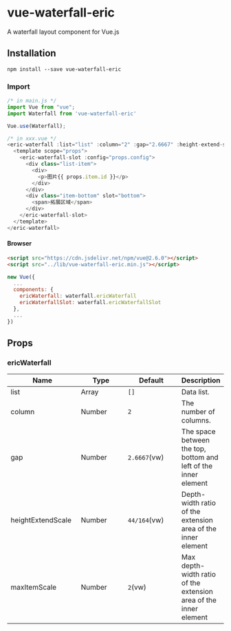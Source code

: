 # vue-waterfall-eric

A waterfall layout component for Vue.js

## Installation

```shell
npm install --save vue-waterfall-eric
```

### Import

```js
/* in main.js */
import Vue from "vue";
import Waterfall from 'vue-waterfall-eric'

Vue.use(Waterfall);

/* in xxx.vue */
<eric-waterfall :list="list" :column="2" :gap="2.6667" :height-extend-scale="44 / 164" :max-item-scale="2" animate="fadeInUp">
  <template scope="props">
    <eric-waterfall-slot :config="props.config">
      <div class="list-item">
        <div>
          <p>图片{{ props.item.id }}</p>
        </div>
      </div>
      <div class="item-bottom" slot="bottom">
        <span>拓展区域</span>
      </div>
    </eric-waterfall-slot>
  </template>
</eric-waterfall>
```

#### Browser

```html
<script src="https://cdn.jsdelivr.net/npm/vue@2.6.0"></script>
<script src="../lib/vue-waterfall-eric.min.js"></script>
```

```js
new Vue({
  ...
  components: {
    ericWaterfall: waterfall.ericWaterfall
    ericWaterfallSlot: waterfall.ericWaterfallSlot
  },
  ...
})
```

## Props

### ericWaterfall

<table>
  <thead>
    <tr>
      <th width="160">Name</th>
      <th width="160">Type</th>
      <th width="160">Default</th>
      <th>Description</th>
    </tr>
  </thead>
  <tbody>
    <tr>
      <td>list</td>
      <td>Array</td>
      <td><code>[]</code></td>
      <td>Data list.</td>
    </tr>
    <tr>
      <td>column</td>
      <td>Number</td>
      <td><code>2</code></td>
      <td>The number of columns.</td>
    </tr>
    <tr>
      <td>gap</td>
      <td>Number</td>
      <td><code>2.6667</code>(vw)</td>
      <td>The space between the top, bottom and left of the inner element</td>
    </tr>
    <tr>
      <td>heightExtendScale</td>
      <td>Number</td>
      <td><code>44/164</code>(vw)</td>
      <td>Depth-width ratio of the extension area of the inner element</td>
    </tr>
    <tr>
      <td>maxItemScale</td>
      <td>Number</td>
      <td><code>2</code>(vw)</td>
      <td>Max depth-width ratio of the extension area of the inner element</td>
    </tr>
  </tbody>
</table>
